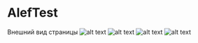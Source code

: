 # AlefTest
Внешний вид страницы
![alt text](Screens/1.png)
![alt text](Screens/2.png)
![alt text](Screens/3.png)
![alt text](Screens/4.png)
